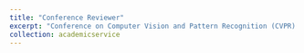 ```yaml
---
title: "Conference Reviewer"
excerpt: "Conference on Computer Vision and Pattern Recognition (CVPR) <br/> European Conference on Computer Vision (ECCV) <br/> International Conference on Digital Image Computing: Techniques and Applications (DICTA)"
collection: academicservice
---
```

